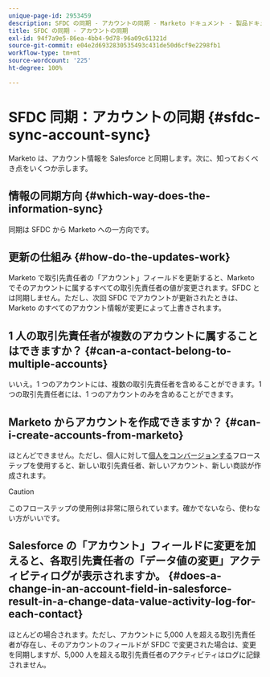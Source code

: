 ```yaml
---
unique-page-id: 2953459
description: SFDC の同期 - アカウントの同期 - Marketo ドキュメント - 製品ドキュメント
title: SFDC の同期 - アカウントの同期
exl-id: 94f7a9e5-86ea-4bb4-9d78-96a09c61321d
source-git-commit: e04e2d6932830535493c431de50d6cf9e2298fb1
workflow-type: tm+mt
source-wordcount: '225'
ht-degree: 100%

---
```


# SFDC 同期：アカウントの同期 {#sfdc-sync-account-sync}

Marketo は、アカウント情報を Salesforce と同期します。次に、知っておくべき点をいくつか示します。

## 情報の同期方向 {#which-way-does-the-information-sync}

同期は SFDC から Marketo への一方向です。

## 更新の仕組み {#how-do-the-updates-work}

Marketo で取引先責任者の「アカウント」フィールドを更新すると、Marketo でそのアカウントに属するすべての取引先責任者の値が変更されます。SFDC とは同期しません。ただし、次回 SFDC でアカウントが更新されたときは、Marketo のすべてのアカウント情報が変更によって上書きされます。

## 1 人の取引先責任者が複数のアカウントに属することはできますか？  {#can-a-contact-belong-to-multiple-accounts}

いいえ。1 つのアカウントには、複数の取引先責任者を含めることができます。1 つの取引先責任者には、1 つのアカウントのみを含めることができます。

## Marketo からアカウントを作成できますか？ {#can-i-create-accounts-from-marketo}

ほとんどできません。ただし、個人に対して[個人をコンバージョンする](/help/marketo/product-docs/core-marketo-concepts/smart-campaigns/flow-actions/convert-person.md)フローステップを使用すると、新しい取引先責任者、新しいアカウント、新しい商談が作成されます。

>[!CAUTION]
>
>このフローステップの使用例は非常に限られています。確かでないなら、使わない方がいいです。

## Salesforce の「アカウント」フィールドに変更を加えると、各取引先責任者の「データ値の変更」アクティビティログが表示されますか。  {#does-a-change-in-an-account-field-in-salesforce-result-in-a-change-data-value-activity-log-for-each-contact}

ほとんどの場合されます。ただし、アカウントに 5,000 人を超える取引先責任者が存在し、そのアカウントのフィールドが SFDC で変更された場合は、変更を同期しますが、5,000 人を超える取引先責任者のアクティビティはログに記録されません。
